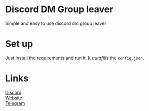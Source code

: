 # Discord DM Group leaver
 Simple and easy to use discord dm group leaver
# Set up
 Just install the requirements and run it. It *autofills* the `config.json`.
# Links
[Discord](https://discord.gg/kws)<br />
[Website](https://kwayservices.top)<br />
[Telegram](https://t.me/kwaytv)<br />
